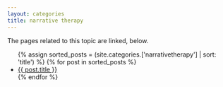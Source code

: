 ```yaml
---
layout: categories
title: narrative therapy
---
```


The pages related to this topic are linked, below.

 <ul>
 {% assign sorted_posts = (site.categories.['narrativetherapy'] | sort: 'title') %}
{% for post in sorted_posts %}
  <li>
    <a href="{{ post.url }}">{{ post.title }}</a>
  </li>
{% endfor %}
</ul>

